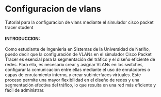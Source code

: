 # Configuracion de vlans
Tutorial para la configuracion de vlans mediante el simulador cisco packet tracer student

#### __INTRODUCCION:__ 
Como estudiante de Ingeniería en Sistemas de la Universidad de Nariño, puedo decir que la configuración de VLANs en el simulador Cisco Packet Tracer es esencial para la segmentación del tráfico y el diseño eficiente de redes. Para ello, es necesario crear y asignar VLANs en los switches, configurar la comunicación entre ellas mediante el uso de enrutadores o capas de enrutamiento interno, y crear subinterfaces virtuales. Este proceso permite una mayor flexibilidad en el diseño de redes y una segmentación efectiva del tráfico, lo que resulta en una red más eficiente y fácil de administrar.

